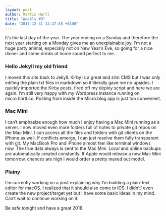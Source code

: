 ```yaml
---
layout: post
author: Martin Hartl
title: "Weekly #9"
date: "2017-12-31 12:37:58 +0100"
---
```


It‘s the last day of the year. The year ending on a Sunday and therefore the next year starting on a Monday gives me an unexplainable joy.
I‘m not a huge party animal, especially not on New Year’s Eve, so going for a nice dinner and some drinks at home sound perfect to me.

### Hello Jekyll my old friend
I moved this site back to Jekyll. Kirby is a great and slim CMS but I was only editing the plain txt files in markdown so it literally gave me no upsides. I quickly imported the Kirby posts, fired off my deploy script and here we are again. I‘m still very happy with my Wordpress instance running on micro.hartl.co. Posting from inside the Micro.blog.app is just too convenient.

### Mac Mini
I can‘t emphasize enough how much I enjoy having a Mac Mini running as a server. I now moved even more folders full of notes to private git repos on the Mac Mini. I can access all the files and folders with git clients on the iPhone as well. If conflicts emerge, I can just resolve them fully transparent with git. My MacBook Pro and iPhone almost feel like terminal windows now. The true data always is sent to the Mac Mini. Local and online backups are automatically created constantly. If Apple would release a new Mac Mini tomorrow, chances are high I would order a pretty maxed out model.

### Plainy
I‘m currently working on a post explaining why I‘m building a plain-text editor for macOS. I realized that it should also come to iOS. I didn’t‘ even create the new project/target yet but I have some basic ideas in my mind. Can‘t wait to continue working on it.

Be safe tonight and have a great 2018.
